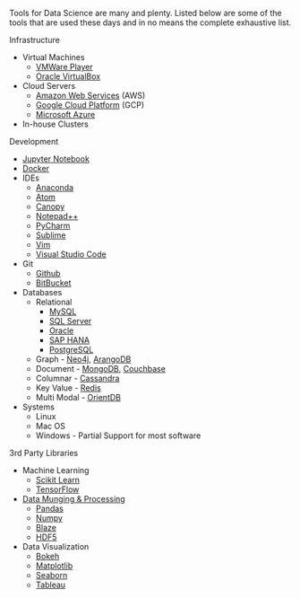 Tools for Data Science are many and plenty. Listed below are some of the tools that are used these days and in no means the complete exhaustive list.

Infrastructure

* Virtual Machines
    * [VMWare Player](https://my.vmware.com/en/web/vmware/free#drivers_tools)
    * [Oracle VirtualBox](https://www.virtualbox.org/)
* Cloud Servers
    * [Amazon Web Services](https://aws.amazon.com/) (AWS)
    * [Google Cloud Platform](https://cloud.google.com/) (GCP)
    * [Microsoft Azure](https://azure.microsoft.com/en-us/)
* In-house Clusters


Development

* [Jupyter Notebook](http://jupyter.org/)
* [Docker](https://www.docker.com/)
* IDEs
    * [Anaconda](https://www.continuum.io/anaconda-overview)
    * [Atom](https://atom.io/)
    * [Canopy](https://www.enthought.com/products/canopy/)
    * [Notepad++](https://notepad-plus-plus.org/)
    * [PyCharm](https://www.jetbrains.com/pycharm/)
    * [Sublime](https://www.sublimetext.com/)
    * [Vim](http://www.vim.org/)
    * [Visual Studio Code](https://code.visualstudio.com/)
* Git
    * [Github](https://github.com/)
    * [BitBucket](https://bitbucket.org/)
* Databases
    * Relational
        * [MySQL](https://www.mysql.com/)
        * [SQL Server](https://www.microsoft.com/en-us/sql-server/sql-server-2016)
        * [Oracle](https://www.oracle.com/downloads/index.html)
        * [SAP HANA](https://www.sap.com/product/technology-platform/hana.html)
        * [PostgreSQL](https://www.postgresql.org/about/)
    * Graph - [Neo4j](https://neo4j.com/), [ArangoDB](https://www.arangodb.com/)
    * Document - [MongoDB](https://www.mongodb.com/), [Couchbase](https://www.couchbase.com/)
    * Columnar - [Cassandra](http://cassandra.apache.org/)
    * Key Value - [Redis](https://redis.io/)
    * Multi Modal - [OrientDB](http://orientdb.com/orientdb/)
* Systems
    * Linux
    * Mac OS
    * Windows - Partial Support for most software


3rd Party Libraries
* Machine Learning
    * [Scikit Learn](http://scikit-learn.org/stable/)
    * [TensorFlow](https://www.tensorflow.org/)
* [Data Munging & Processing](https://pydata.org/downloads.html)
    * [Pandas](http://pandas.pydata.org/)
    * [Numpy](http://www.numpy.org/)
    * [Blaze](http://blaze.pydata.org/)
    * [HDF5](https://support.hdfgroup.org/HDF5/)
* Data Visualization
    * [Bokeh](http://bokeh.pydata.org/en/latest/)
    * [Matplotlib](https://matplotlib.org/)
    * [Seaborn](https://seaborn.pydata.org/)
    * [Tableau](https://www.tableau.com/)
